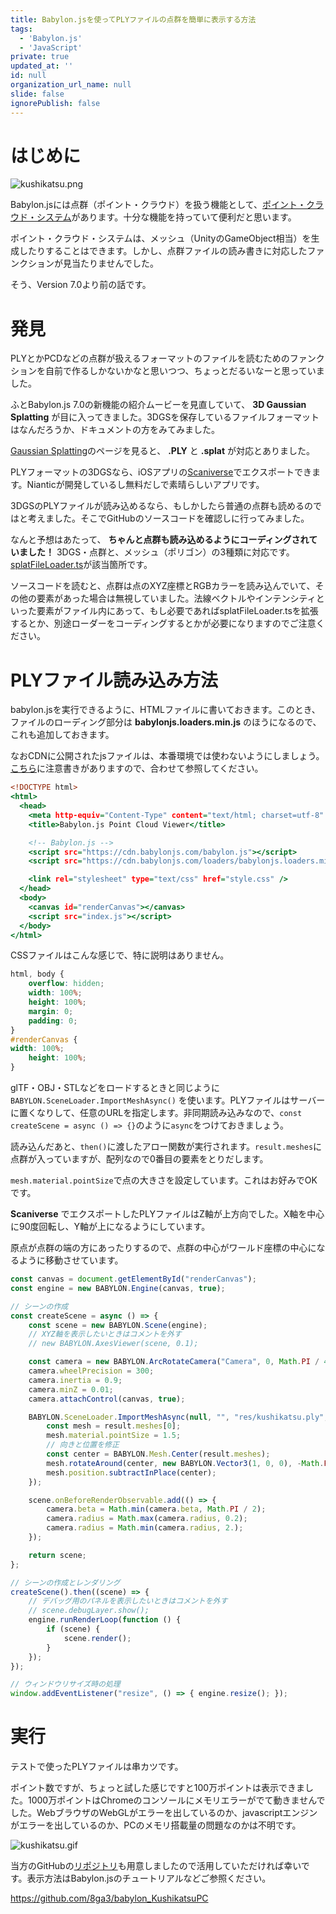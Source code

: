 ```yaml
---
title: Babylon.jsを使ってPLYファイルの点群を簡単に表示する方法
tags:
  - 'Babylon.js'
  - 'JavaScript'
private: true
updated_at: ''
id: null
organization_url_name: null
slide: false
ignorePublish: false
---
```

# はじめに

![kushikatsu.png](https://qiita-image-store.s3.ap-northeast-1.amazonaws.com/0/3569302/545d1829-60ef-4b59-16aa-3574d2cd4ebe.png)

Babylon.jsには点群（ポイント・クラウド）を扱う機能として、[ポイント・クラウド・システム](https://doc.babylonjs.com/features/featuresDeepDive/particles/point_cloud_system/)があります。十分な機能を持っていて便利だと思います。

ポイント・クラウド・システムは、メッシュ（UnityのGameObject相当）を生成したりすることはできます。しかし、点群ファイルの読み書きに対応したファンクションが見当たりませんでした。

そう、Version 7.0より前の話です。

# 発見

PLYとかPCDなどの点群が扱えるフォーマットのファイルを読むためのファンクションを自前で作るしかないかなと思いつつ、ちょっとだるいなーと思っていました。

ふとBabylon.js 7.0の新機能の紹介ムービーを見直していて、 **3D Gaussian Splatting** が目に入ってきました。3DGSを保存しているファイルフォーマットはなんだろうか、ドキュメントの方をみてみました。

[Gaussian Splatting](https://doc.babylonjs.com/features/featuresDeepDive/mesh/gaussianSplatting/)のページを見ると、 **.PLY** と **.splat** が対応とありました。

PLYフォーマットの3DGSなら、iOSアプリの[Scaniverse](https://apps.apple.com/jp/app/scaniverse-3d-scanner/id1541433223)でエクスポートできます。Nianticが開発しているし無料だしで素晴らしいアプリです。

3DGSのPLYファイルが読み込めるなら、もしかしたら普通の点群も読めるのではと考えました。そこでGitHubのソースコードを確認しに行ってみました。

なんと予想はあたって、 **ちゃんと点群も読み込めるようにコーディングされていました！** 3DGS・点群と、メッシュ（ポリゴン）の3種類に対応です。[splatFileLoader.ts](https://github.com/BabylonJS/Babylon.js/blob/3725abaed67d26b5a8de053f3aa336deae4373b1/packages/dev/loaders/src/SPLAT/splatFileLoader.ts#L182)が該当箇所です。

ソースコードを読むと、点群は点のXYZ座標とRGBカラーを読み込んでいて、その他の要素があった場合は無視していました。法線ベクトルやインテンシティといった要素がファイル内にあって、もし必要であればsplatFileLoader.tsを拡張するとか、別途ローダーをコーディングするとかが必要になりますのでご注意ください。

# PLYファイル読み込み方法

babylon.jsを実行できるように、HTMLファイルに書いておきます。このとき、ファイルのローディング部分は **babylonjs.loaders.min.js** のほうになるので、これも追加しておきます。

なおCDNに公開されたjsファイルは、本番環境では使わないようにしましょう。[こちら](https://doc.babylonjs.com/setup/frameworkPackages/CDN/)に注意書きがありますので、合わせて参照してください。

```html:index.html
<!DOCTYPE html>
<html>
  <head>
    <meta http-equiv="Content-Type" content="text/html; charset=utf-8" />
    <title>Babylon.js Point Cloud Viewer</title>

    <!-- Babylon.js -->
    <script src="https://cdn.babylonjs.com/babylon.js"></script>
    <script src="https://cdn.babylonjs.com/loaders/babylonjs.loaders.min.js"></script>

    <link rel="stylesheet" type="text/css" href="style.css" />
  </head>
  <body>
    <canvas id="renderCanvas"></canvas>
    <script src="index.js"></script>
  </body>
</html>
```

CSSファイルはこんな感じで、特に説明はありません。

```css:style.css
html, body {
    overflow: hidden;
    width: 100%;
    height: 100%;
    margin: 0;
    padding: 0;
}
#renderCanvas {
width: 100%;
    height: 100%;
}
```

glTF・OBJ・STLなどをロードするときと同じように `BABYLON.SceneLoader.ImportMeshAsync()` を使います。PLYファイルはサーバーに置くなりして、任意のURLを指定します。非同期読み込みなので、`const createScene = async () => {}`のように`async`をつけておきましょう。

読み込んだあと、`then()`に渡したアロー関数が実行されます。`result.meshes`に点群が入っていますが、配列なので0番目の要素をとりだします。

`mesh.material.pointSize`で点の大きさを設定しています。これはお好みでOKです。

**Scaniverse** でエクスポートしたPLYファイルはZ軸が上方向でした。X軸を中心に90度回転し、Y軸が上になるようにしています。

原点が点群の端の方にあったりするので、点群の中心がワールド座標の中心になるように移動させています。

```javascript:index.js
const canvas = document.getElementById("renderCanvas");
const engine = new BABYLON.Engine(canvas, true);

// シーンの作成
const createScene = async () => {
    const scene = new BABYLON.Scene(engine);
    // XYZ軸を表示したいときはコメントを外す
    // new BABYLON.AxesViewer(scene, 0.1);

    const camera = new BABYLON.ArcRotateCamera("Camera", 0, Math.PI / 4, 0.5, BABYLON.Vector3.Zero(), scene);
    camera.wheelPrecision = 300;
    camera.inertia = 0.9;
    camera.minZ = 0.01;
    camera.attachControl(canvas, true);

    BABYLON.SceneLoader.ImportMeshAsync(null, "", "res/kushikatsu.ply", scene).then((result) => {
        const mesh = result.meshes[0];
        mesh.material.pointSize = 1.5;
        // 向きと位置を修正
        const center = BABYLON.Mesh.Center(result.meshes);
        mesh.rotateAround(center, new BABYLON.Vector3(1, 0, 0), -Math.PI / 2);
        mesh.position.subtractInPlace(center);
    });

    scene.onBeforeRenderObservable.add(() => {
        camera.beta = Math.min(camera.beta, Math.PI / 2);
        camera.radius = Math.max(camera.radius, 0.2);
        camera.radius = Math.min(camera.radius, 2.);
    });

    return scene;
};

// シーンの作成とレンダリング
createScene().then((scene) => {
    // デバッグ用のパネルを表示したいときはコメントを外す
    // scene.debugLayer.show();
    engine.runRenderLoop(function () {
        if (scene) {
            scene.render();
        }
    });
});

// ウィンドウリサイズ時の処理
window.addEventListener("resize", () => { engine.resize(); });
```

# 実行

テストで使ったPLYファイルは串カツです。

ポイント数ですが、ちょっと試した感じですと100万ポイントは表示できました。1000万ポイントはChromeのコンソールにメモリエラーがでて動きませんでした。WebブラウザのWebGLがエラーを出しているのか、javascriptエンジンがエラーを出しているのか、PCのメモリ搭載量の問題なのかは不明です。

![kushikatsu.gif](https://qiita-image-store.s3.ap-northeast-1.amazonaws.com/0/3569302/0af954ef-af48-7b4a-2c3b-4638324cbf28.gif)

当方のGitHubの[リポジトリ](https://github.com/8ga3/babylon_KushikatsuPC)も用意しましたので活用していただければ幸いです。表示方法はBabylon.jsのチュートリアルなどご参照ください。

https://github.com/8ga3/babylon_KushikatsuPC
